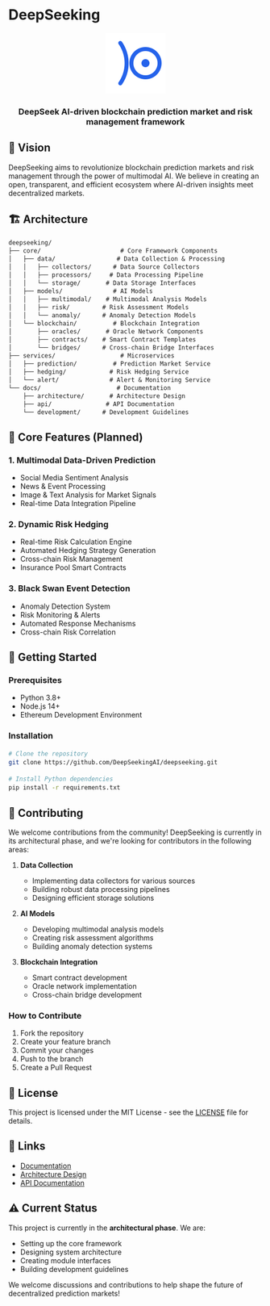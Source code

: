 # DeepSeeking

<div align="center">

<img src="assets/images/logo.svg" alt="DeepSeeking Logo" width="120" height="120">

<h3>DeepSeek AI-driven blockchain prediction market and risk management framework</h3>
</div>

## 🌟 Vision

DeepSeeking aims to revolutionize blockchain prediction markets and risk management through the power of multimodal AI. We believe in creating an open, transparent, and efficient ecosystem where AI-driven insights meet decentralized markets.

## 🏗️ Architecture

```
deepseeking/
├── core/                      # Core Framework Components
│   ├── data/                 # Data Collection & Processing
│   │   ├── collectors/      # Data Source Collectors
│   │   ├── processors/     # Data Processing Pipeline
│   │   └── storage/       # Data Storage Interfaces
│   ├── models/              # AI Models
│   │   ├── multimodal/    # Multimodal Analysis Models
│   │   ├── risk/         # Risk Assessment Models
│   │   └── anomaly/      # Anomaly Detection Models
│   └── blockchain/          # Blockchain Integration
│       ├── oracles/       # Oracle Network Components
│       ├── contracts/    # Smart Contract Templates
│       └── bridges/      # Cross-chain Bridge Interfaces
├── services/                  # Microservices
│   ├── prediction/          # Prediction Market Service
│   ├── hedging/            # Risk Hedging Service
│   └── alert/              # Alert & Monitoring Service
└── docs/                     # Documentation
    ├── architecture/       # Architecture Design
    ├── api/               # API Documentation
    └── development/      # Development Guidelines
```

## 🎯 Core Features (Planned)

### 1. Multimodal Data-Driven Prediction
- Social Media Sentiment Analysis
- News & Event Processing
- Image & Text Analysis for Market Signals
- Real-time Data Integration Pipeline

### 2. Dynamic Risk Hedging
- Real-time Risk Calculation Engine
- Automated Hedging Strategy Generation
- Cross-chain Risk Management
- Insurance Pool Smart Contracts

### 3. Black Swan Event Detection
- Anomaly Detection System
- Risk Monitoring & Alerts
- Automated Response Mechanisms
- Cross-chain Risk Correlation

## 🚀 Getting Started

### Prerequisites
- Python 3.8+
- Node.js 14+
- Ethereum Development Environment

### Installation
```bash
# Clone the repository
git clone https://github.com/DeepSeekingAI/deepseeking.git

# Install Python dependencies
pip install -r requirements.txt
```

## 🤝 Contributing

We welcome contributions from the community! DeepSeeking is currently in its architectural phase, and we're looking for contributors in the following areas:

1. **Data Collection**
   - Implementing data collectors for various sources
   - Building robust data processing pipelines
   - Designing efficient storage solutions

2. **AI Models**
   - Developing multimodal analysis models
   - Creating risk assessment algorithms
   - Building anomaly detection systems

3. **Blockchain Integration**
   - Smart contract development
   - Oracle network implementation
   - Cross-chain bridge development

### How to Contribute
1. Fork the repository
2. Create your feature branch
3. Commit your changes
4. Push to the branch
5. Create a Pull Request

## 📜 License

This project is licensed under the MIT License - see the [LICENSE](LICENSE) file for details.

## 🔗 Links
- [Documentation](docs/)
- [Architecture Design](docs/architecture/)
- [API Documentation](docs/api/)

## ⚠️ Current Status

This project is currently in the **architectural phase**. We are:
- Setting up the core framework
- Designing system architecture
- Creating module interfaces
- Building development guidelines

We welcome discussions and contributions to help shape the future of decentralized prediction markets! 